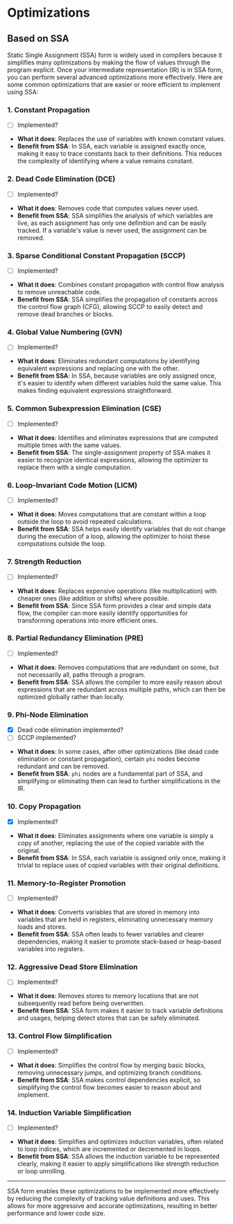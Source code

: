 # Optimizations

## Based on SSA

Static Single Assignment (SSA) form is widely used in compilers because it simplifies many optimizations by making the flow of values through the program explicit. Once your intermediate representation (IR) is in SSA form, you can perform several advanced optimizations more effectively. Here are some common optimizations that are easier or more efficient to implement using SSA:

### 1. **Constant Propagation**
   - [ ] Implemented?
   - **What it does**: Replaces the use of variables with known constant values.
   - **Benefit from SSA**: In SSA, each variable is assigned exactly once, making it easy to trace constants back to their definitions. This reduces the complexity of identifying where a value remains constant.

### 2. **Dead Code Elimination (DCE)**
   - [ ] Implemented?
   - **What it does**: Removes code that computes values never used.
   - **Benefit from SSA**: SSA simplifies the analysis of which variables are live, as each assignment has only one definition and can be easily tracked. If a variable's value is never used, the assignment can be removed.

### 3. **Sparse Conditional Constant Propagation (SCCP)**
   - [ ] Implemented?
   - **What it does**: Combines constant propagation with control flow analysis to remove unreachable code.
   - **Benefit from SSA**: SSA simplifies the propagation of constants across the control flow graph (CFG), allowing SCCP to easily detect and remove dead branches or blocks.

### 4. **Global Value Numbering (GVN)**
   - [ ] Implemented?
   - **What it does**: Eliminates redundant computations by identifying equivalent expressions and replacing one with the other.
   - **Benefit from SSA**: In SSA, because variables are only assigned once, it's easier to identify when different variables hold the same value. This makes finding equivalent expressions straightforward.

### 5. **Common Subexpression Elimination (CSE)**
   - [ ] Implemented?
   - **What it does**: Identifies and eliminates expressions that are computed multiple times with the same values.
   - **Benefit from SSA**: The single-assignment property of SSA makes it easier to recognize identical expressions, allowing the optimizer to replace them with a single computation.

### 6. **Loop-Invariant Code Motion (LICM)**
   - [ ] Implemented?
   - **What it does**: Moves computations that are constant within a loop outside the loop to avoid repeated calculations.
   - **Benefit from SSA**: SSA helps easily identify variables that do not change during the execution of a loop, allowing the optimizer to hoist these computations outside the loop.

### 7. **Strength Reduction**
   - [ ] Implemented?
   - **What it does**: Replaces expensive operations (like multiplication) with cheaper ones (like addition or shifts) where possible.
   - **Benefit from SSA**: Since SSA form provides a clear and simple data flow, the compiler can more easily identify opportunities for transforming operations into more efficient ones.

### 8. **Partial Redundancy Elimination (PRE)**
   - [ ] Implemented?
   - **What it does**: Removes computations that are redundant on some, but not necessarily all, paths through a program.
   - **Benefit from SSA**: SSA allows the compiler to more easily reason about expressions that are redundant across multiple paths, which can then be optimized globally rather than locally.

### 9. **Phi-Node Elimination**
   - [x] Dead code elimination implemented?
   - [ ] SCCP implemented?
   - **What it does**: In some cases, after other optimizations (like dead code elimination or constant propagation), certain `phi` nodes become redundant and can be removed.
   - **Benefit from SSA**: `phi` nodes are a fundamental part of SSA, and simplifying or eliminating them can lead to further simplifications in the IR.

### 10. **Copy Propagation**
   - [x] Implemented?
   - **What it does**: Eliminates assignments where one variable is simply a copy of another, replacing the use of the copied variable with the original.
   - **Benefit from SSA**: In SSA, each variable is assigned only once, making it trivial to replace uses of copied variables with their original definitions.

### 11. **Memory-to-Register Promotion**
   - [ ] Implemented?
   - **What it does**: Converts variables that are stored in memory into variables that are held in registers, eliminating unnecessary memory loads and stores.
   - **Benefit from SSA**: SSA often leads to fewer variables and clearer dependencies, making it easier to promote stack-based or heap-based variables into registers.

### 12. **Aggressive Dead Store Elimination**
   - [ ] Implemented?
   - **What it does**: Removes stores to memory locations that are not subsequently read before being overwritten.
   - **Benefit from SSA**: SSA form makes it easier to track variable definitions and usages, helping detect stores that can be safely eliminated.

### 13. **Control Flow Simplification**
   - [ ] Implemented?
   - **What it does**: Simplifies the control flow by merging basic blocks, removing unnecessary jumps, and optimizing branch conditions.
   - **Benefit from SSA**: SSA makes control dependencies explicit, so simplifying the control flow becomes easier to reason about and implement.

### 14. **Induction Variable Simplification**
   - [ ] Implemented?
   - **What it does**: Simplifies and optimizes induction variables, often related to loop indices, which are incremented or decremented in loops.
   - **Benefit from SSA**: SSA allows the induction variable to be represented clearly, making it easier to apply simplifications like strength reduction or loop unrolling.

---

SSA form enables these optimizations to be implemented more effectively by reducing the complexity of tracking value definitions and uses. This allows for more aggressive and accurate optimizations, resulting in better performance and lower code size.
